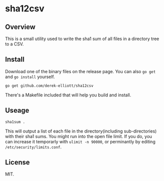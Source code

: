 # sha12csv

## Overview

This is a small utility used to write the sha1 sum of all files in a directory tree to a CSV.

## Install
Download one of the binary files on the release page.  You can also `go get` and `go install` yourself.
```
go get github.com/derek-elliott/sha12csv
```
There's a Makefile included that will help you build and install.

## Useage
```
sha1sum .
```
This will output a list of each file in the directory(including sub-directories) with their sha1 sums.  You might run into the open file limit.  If you do, you can increase it temporarly with `ulimit -n 90000`, or perminantly by editing `/etc/security/limits.conf`.

## License

MIT.
